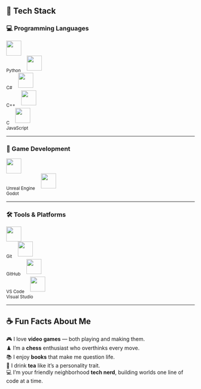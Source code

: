 ## 🧠 Tech Stack

### 💻 Programming Languages
<p align="left">
  <img src="https://cdn.jsdelivr.net/gh/devicons/devicon/icons/python/python-original.svg" width="40" height="40"/><br><sub>Python</sub>&nbsp;&nbsp;&nbsp;
  <img src="https://cdn.jsdelivr.net/gh/devicons/devicon/icons/csharp/csharp-original.svg" width="40" height="40"/><br><sub>C#</sub>&nbsp;&nbsp;&nbsp;
  <img src="https://cdn.jsdelivr.net/gh/devicons/devicon/icons/cplusplus/cplusplus-original.svg" width="40" height="40"/><br><sub>C++</sub>&nbsp;&nbsp;&nbsp;
  <img src="https://cdn.jsdelivr.net/gh/devicons/devicon/icons/c/c-original.svg" width="40" height="40"/><br><sub>C</sub>&nbsp;&nbsp;&nbsp;
  <img src="https://cdn.jsdelivr.net/gh/devicons/devicon/icons/javascript/javascript-original.svg" width="40" height="40"/><br><sub>JavaScript</sub>
</p>

---

### 🧩 Game Development
<p align="left">
  <img src="https://cdn.jsdelivr.net/gh/devicons/devicon/icons/unrealengine/unrealengine-original.svg" width="40" height="40"/><br><sub>Unreal Engine</sub>&nbsp;&nbsp;&nbsp;
  <img src="https://cdn.jsdelivr.net/gh/devicons/devicon/icons/godot/godot-original.svg" width="40" height="40"/><br><sub>Godot</sub>
</p>

---

### 🛠️ Tools & Platforms
<p align="left">
  <img src="https://cdn.jsdelivr.net/gh/devicons/devicon/icons/git/git-original.svg" width="40" height="40"/><br><sub>Git</sub>&nbsp;&nbsp;&nbsp;
  <img src="https://cdn.jsdelivr.net/gh/devicons/devicon/icons/github/github-original.svg" width="40" height="40"/><br><sub>GitHub</sub>&nbsp;&nbsp;&nbsp;
  <img src="https://cdn.jsdelivr.net/gh/devicons/devicon/icons/vscode/vscode-original.svg" width="40" height="40"/><br><sub>VS Code</sub>&nbsp;&nbsp;&nbsp;
  <img src="https://cdn.jsdelivr.net/gh/devicons/devicon/icons/visualstudio/visualstudio-plain.svg" width="40" height="40"/><br><sub>Visual Studio</sub>
</p>

---

## ☕ Fun Facts About Me
<div align="left">

🎮 I love **video games** — both playing and making them.  
♟️ I’m a **chess** enthusiast who overthinks every move.  
📚 I enjoy **books** that make me question life.  
🍵 I drink **tea** like it’s a personality trait.  
💻 I’m your friendly neighborhood **tech nerd**, building worlds one line of code at a time.  

</div>